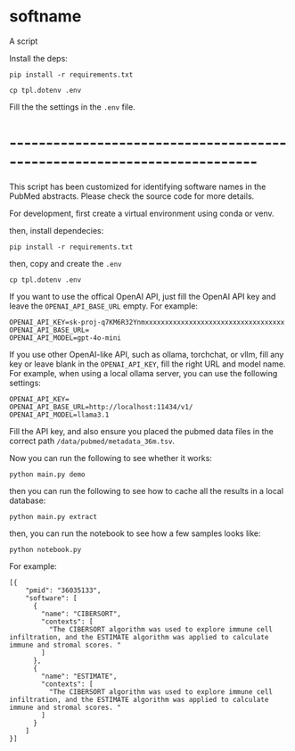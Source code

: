 # softname

A script

Install the deps:

```
pip install -r requirements.txt
```

```
cp tpl.dotenv .env
```

Fill the the settings in the `.env` file.


# ------------------------------------------------------------------------ #

This script has been customized for identifying software names in the PubMed abstracts. 
Please check the source code for more details.

For development, first create a virtual environment using conda or venv.

then, install dependecies:

```
pip install -r requirements.txt
```

then, copy and create the `.env`

```
cp tpl.dotenv .env
```

If you want to use the offical OpenAI API, just fill the OpenAI API key and leave the `OPENAI_API_BASE_URL` empty. For example:

```
OPENAI_API_KEY=sk-proj-q7KM6R32Ynmxxxxxxxxxxxxxxxxxxxxxxxxxxxxxxxxxxx
OPENAI_API_BASE_URL=
OPENAI_API_MODEL=gpt-4o-mini
```

If you use other OpenAI-like API, such as ollama, torchchat, or vllm, fill any key or leave blank in the `OPENAI_API_KEY`, fill the right URL and model name. For example, when using a local ollama server, you can use the following settings:

```
OPENAI_API_KEY=
OPENAI_API_BASE_URL=http://localhost:11434/v1/
OPENAI_API_MODEL=llama3.1
```

Fill the API key, and also ensure you placed the pubmed data files in the correct path `/data/pubmed/metadata_36m.tsv`.

Now you can run the following to see whether it works:

```
python main.py demo
```

then you can run the following to see how to cache all the results in a local database:

```
python main.py extract
```

then, you can run the notebook to see how a few samples looks like:

```
python notebook.py
```

For example:

```
[{
    "pmid": "36035133",
    "software": [
      {
        "name": "CIBERSORT",
        "contexts": [
          "The CIBERSORT algorithm was used to explore immune cell infiltration, and the ESTIMATE algorithm was applied to calculate immune and stromal scores. "
        ]
      },
      {
        "name": "ESTIMATE",
        "contexts": [
          "The CIBERSORT algorithm was used to explore immune cell infiltration, and the ESTIMATE algorithm was applied to calculate immune and stromal scores. "
        ]
      }
    ]
}]
```